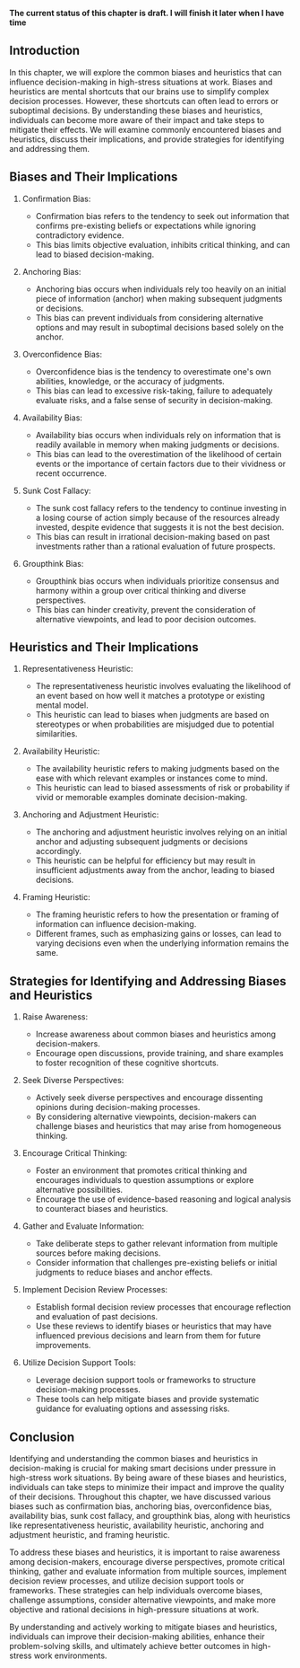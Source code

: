 **The current status of this chapter is draft. I will finish it later when I have time**

Introduction
------------

In this chapter, we will explore the common biases and heuristics that can influence decision-making in high-stress situations at work. Biases and heuristics are mental shortcuts that our brains use to simplify complex decision processes. However, these shortcuts can often lead to errors or suboptimal decisions. By understanding these biases and heuristics, individuals can become more aware of their impact and take steps to mitigate their effects. We will examine commonly encountered biases and heuristics, discuss their implications, and provide strategies for identifying and addressing them.

Biases and Their Implications
-----------------------------

1. Confirmation Bias:

   * Confirmation bias refers to the tendency to seek out information that confirms pre-existing beliefs or expectations while ignoring contradictory evidence.
   * This bias limits objective evaluation, inhibits critical thinking, and can lead to biased decision-making.
2. Anchoring Bias:

   * Anchoring bias occurs when individuals rely too heavily on an initial piece of information (anchor) when making subsequent judgments or decisions.
   * This bias can prevent individuals from considering alternative options and may result in suboptimal decisions based solely on the anchor.
3. Overconfidence Bias:

   * Overconfidence bias is the tendency to overestimate one's own abilities, knowledge, or the accuracy of judgments.
   * This bias can lead to excessive risk-taking, failure to adequately evaluate risks, and a false sense of security in decision-making.
4. Availability Bias:

   * Availability bias occurs when individuals rely on information that is readily available in memory when making judgments or decisions.
   * This bias can lead to the overestimation of the likelihood of certain events or the importance of certain factors due to their vividness or recent occurrence.
5. Sunk Cost Fallacy:

   * The sunk cost fallacy refers to the tendency to continue investing in a losing course of action simply because of the resources already invested, despite evidence that suggests it is not the best decision.
   * This bias can result in irrational decision-making based on past investments rather than a rational evaluation of future prospects.
6. Groupthink Bias:

   * Groupthink bias occurs when individuals prioritize consensus and harmony within a group over critical thinking and diverse perspectives.
   * This bias can hinder creativity, prevent the consideration of alternative viewpoints, and lead to poor decision outcomes.

Heuristics and Their Implications
---------------------------------

1. Representativeness Heuristic:

   * The representativeness heuristic involves evaluating the likelihood of an event based on how well it matches a prototype or existing mental model.
   * This heuristic can lead to biases when judgments are based on stereotypes or when probabilities are misjudged due to potential similarities.
2. Availability Heuristic:

   * The availability heuristic refers to making judgments based on the ease with which relevant examples or instances come to mind.
   * This heuristic can lead to biased assessments of risk or probability if vivid or memorable examples dominate decision-making.
3. Anchoring and Adjustment Heuristic:

   * The anchoring and adjustment heuristic involves relying on an initial anchor and adjusting subsequent judgments or decisions accordingly.
   * This heuristic can be helpful for efficiency but may result in insufficient adjustments away from the anchor, leading to biased decisions.
4. Framing Heuristic:

   * The framing heuristic refers to how the presentation or framing of information can influence decision-making.
   * Different frames, such as emphasizing gains or losses, can lead to varying decisions even when the underlying information remains the same.

Strategies for Identifying and Addressing Biases and Heuristics
---------------------------------------------------------------

1. Raise Awareness:

   * Increase awareness about common biases and heuristics among decision-makers.
   * Encourage open discussions, provide training, and share examples to foster recognition of these cognitive shortcuts.
2. Seek Diverse Perspectives:

   * Actively seek diverse perspectives and encourage dissenting opinions during decision-making processes.
   * By considering alternative viewpoints, decision-makers can challenge biases and heuristics that may arise from homogeneous thinking.
3. Encourage Critical Thinking:

   * Foster an environment that promotes critical thinking and encourages individuals to question assumptions or explore alternative possibilities.
   * Encourage the use of evidence-based reasoning and logical analysis to counteract biases and heuristics.
4. Gather and Evaluate Information:

   * Take deliberate steps to gather relevant information from multiple sources before making decisions.
   * Consider information that challenges pre-existing beliefs or initial judgments to reduce biases and anchor effects.
5. Implement Decision Review Processes:

   * Establish formal decision review processes that encourage reflection and evaluation of past decisions.
   * Use these reviews to identify biases or heuristics that may have influenced previous decisions and learn from them for future improvements.
6. Utilize Decision Support Tools:

   * Leverage decision support tools or frameworks to structure decision-making processes.
   * These tools can help mitigate biases and provide systematic guidance for evaluating options and assessing risks.

Conclusion
----------

Identifying and understanding the common biases and heuristics in decision-making is crucial for making smart decisions under pressure in high-stress work situations. By being aware of these biases and heuristics, individuals can take steps to minimize their impact and improve the quality of their decisions. Throughout this chapter, we have discussed various biases such as confirmation bias, anchoring bias, overconfidence bias, availability bias, sunk cost fallacy, and groupthink bias, along with heuristics like representativeness heuristic, availability heuristic, anchoring and adjustment heuristic, and framing heuristic.

To address these biases and heuristics, it is important to raise awareness among decision-makers, encourage diverse perspectives, promote critical thinking, gather and evaluate information from multiple sources, implement decision review processes, and utilize decision support tools or frameworks. These strategies can help individuals overcome biases, challenge assumptions, consider alternative viewpoints, and make more objective and rational decisions in high-pressure situations at work.

By understanding and actively working to mitigate biases and heuristics, individuals can improve their decision-making abilities, enhance their problem-solving skills, and ultimately achieve better outcomes in high-stress work environments.
